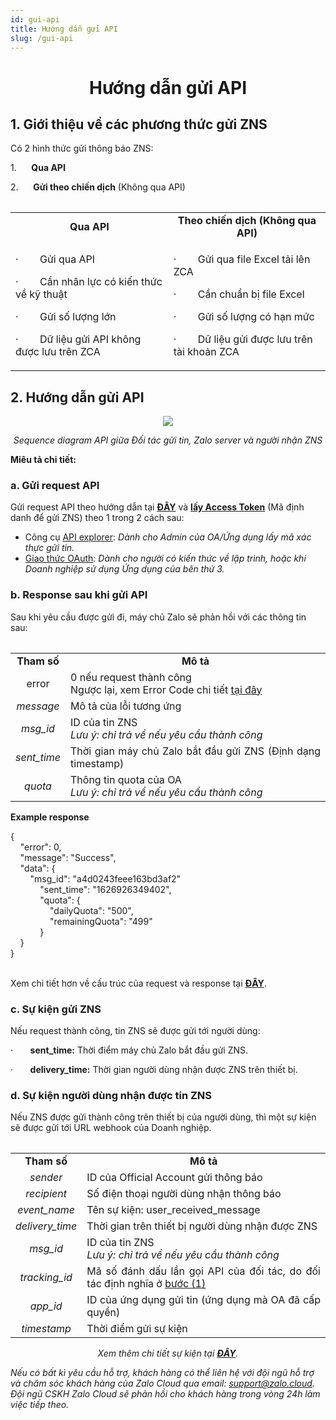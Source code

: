 ```yaml
---
id: gui-api
title: Hướng dẫn gửi API
slug: /gui-api
---
```


# <p align ="center">Hướng dẫn gửi API</p>


## 1. Giới thiệu về các phương thức gửi ZNS


Có 2 hình thức gửi thông báo ZNS: 

1.      **Qua API** 

2.      **Gửi theo chiến dịch** (Không qua API)

<div class="table" align="center">
    <table>
<table><tbody><tr><td style="text-align:center;"><strong>Qua API</strong></td><td style="text-align:center;"><strong>Theo chiến dịch (Không qua API)</strong></td></tr><tr><td><p>·&nbsp;&nbsp;&nbsp;&nbsp;&nbsp;&nbsp; &nbsp;Gửi qua API</p><p>·&nbsp;&nbsp;&nbsp;&nbsp;&nbsp;&nbsp; &nbsp;Cần nhân lực có kiến thức về kỹ thuật&nbsp;</p><p>·&nbsp;&nbsp;&nbsp;&nbsp;&nbsp;&nbsp; &nbsp;Gửi số lượng lớn&nbsp;</p><p>·&nbsp;&nbsp;&nbsp;&nbsp;&nbsp;&nbsp; &nbsp;Dữ liệu gửi API không được lưu trên ZCA</p></td><td><p>·&nbsp;&nbsp;&nbsp;&nbsp;&nbsp;&nbsp; &nbsp;Gửi qua file Excel tải lên ZCA</p><p>·&nbsp;&nbsp;&nbsp;&nbsp;&nbsp;&nbsp; &nbsp;Cần chuẩn bị file Excel&nbsp;</p><p>·&nbsp;&nbsp;&nbsp;&nbsp;&nbsp;&nbsp; &nbsp;Gửi số lượng có hạn mức</p><p>·&nbsp;&nbsp;&nbsp;&nbsp;&nbsp;&nbsp; &nbsp;Dữ liệu gửi được lưu trên tài khoản ZCA</p></td></tr></tbody></table>
</div>


## 2. Hướng dẫn gửi API

<p align="center">
  <img src="https://stc-oa.zdn.vn/uploads/046b14d8a00bee14b617f6dc541a2bd0.png" />
</p>


_<p align="center">Sequence diagram API giữa Đối tác gửi tin, Zalo server và người nhận ZNS</p>_


**Miêu tả chi tiết:**

### a. Gửi request API

Gửi request API theo hướng dẫn tại [**ĐÂY**](https://developers.zalo.me/docs/zalo-notification-service/gui-tin-zns/gui-zns) và [**lấy Access Token**](https://stc-developers.zdn.vn/docs/v2/official-account/bat-dau/xac-thuc-va-uy-quyen-cho-ung-dung-new) (Mã định danh để gửi ZNS) theo 1 trong 2 cách sau:


*   Công cụ [API explorer](https://developers.zalo.me/docs/api/official-account-api/xac-thuc-va-uy-quyen/cach-2-xac-thuc-voi-cong-cu-api-explorer/phuong-thuc-lay-oa-access-token-su-dung-cong-cu-api-explorer-post-5004): _Dành cho Admin của OA/Ứng dụng lấy mã xác thực gửi tin._
*   [Giao thức OAuth](https://developers.zalo.me/docs/api/official-account-api/xac-thuc-va-uy-quyen/cach-1-xac-thuc-voi-giao-thuc-oauth/yeu-cau-cap-moi-oa-access-token-post-4307): _Dành cho người có kiến thức về lập trình, hoặc khi Doanh nghiệp sử dụng Ứng dụng của bên thứ 3._


### b. Response sau khi gửi API


Sau khi yêu cầu được gửi đi, máy chủ Zalo sẽ phản hồi với các thông tin sau:

<div class="table" align="center">
    <table>
<table><tbody><tr><td style="text-align:center;"><strong>Tham số</strong></td><td style="text-align:center;"><strong>Mô tả</strong></td></tr><tr><td style="text-align:center;">error</td><td style="text-align:justify;">0 nếu request thành công<br>Ngược lại, xem Error Code chi tiết&nbsp;<a target="_blank" rel="noopener noreferrer" href="https://developers.zalo.me/docs/api/zalo-notification-service-api/phu-luc/bang-ma-loi-post-5233">tại đây</a></td></tr><tr><td style="text-align:center;"><i>message</i></td><td style="text-align:justify;">Mô tả của lỗi tương ứng</td></tr><tr><td style="text-align:center;"><i>msg_id</i></td><td style="text-align:justify;">ID của tin ZNS<br><i>Lưu ý: chỉ trả về nếu yêu cầu thành công</i></td></tr><tr><td style="text-align:center;"><i>sent_time</i></td><td style="text-align:justify;">Thời gian máy chủ Zalo bắt đầu gửi ZNS (Định dạng timestamp)</td></tr><tr><td style="text-align:center;"><i>quota</i></td><td style="text-align:justify;">Thông tin quota của OA<br><i>Lưu ý: chỉ trả về nếu yêu cầu thành công</i></td></tr></tbody></table>
</div>

**Example response**

{  
    "error": 0,  
    "message": "Success",  
    "data": {  
        "msg\_id": "a4d0243feee163bd3af2"  
            "sent\_time": "1626926349402",  
            "quota": {  
                "dailyQuota": "500",  
                "remainingQuota": "499"  
            }  
    }  
}  
 

Xem chi tiết hơn về cấu trúc của request và response tại [**ĐÂY**](https://developers.zalo.me/docs/api/zalo-notification-service-api/gui-zns/gui-zns-post-5208).


### c. Sự kiện gửi ZNS [](https://zalo.cloud/zns/guidelines/zns-api#3-s%E1%BB%B1-ki%E1%BB%87n-g%E1%BB%ADi-zns)

Nếu request thành công, tin ZNS sẽ được gửi tới người dùng:

·       **sent\_time:** Thời điểm máy chủ Zalo bắt đầu gửi ZNS.

·       **delivery\_time:** Thời gian người dùng nhận được ZNS trên thiết bị.


### d. Sự kiện người dùng nhận được tin ZNS [](https://zalo.cloud/zns/guidelines/zns-api#4-s%E1%BB%B1-ki%E1%BB%87n-ng%C6%B0%E1%BB%9Di-d%C3%B9ng-nh%E1%BA%ADn-%C4%91%C6%B0%E1%BB%A3c-tin-zns)


Nếu ZNS được gửi thành công trên thiết bị của người dùng, thì một sự kiện sẽ được gửi tới URL webhook của Doanh nghiệp.

<div class="table" align="center">
    <table>
<table><tbody><tr><td style="text-align:center;"><strong>Tham số</strong></td><td style="text-align:center;"><strong>Mô tả</strong></td></tr><tr><td style="text-align:center;"><i>sender</i></td><td style="text-align:justify;">ID của Official Account gửi thông báo</td></tr><tr><td style="text-align:center;"><i>recipient</i></td><td style="text-align:justify;">Số điện thoại người dùng nhận thông báo</td></tr><tr><td style="text-align:center;"><i>event_name</i></td><td style="text-align:justify;">Tên sự kiện: user_received_message</td></tr><tr><td style="text-align:center;"><i>delivery_time</i></td><td style="text-align:justify;">Thời gian trên thiết bị người dùng nhận được ZNS</td></tr><tr><td style="text-align:center;"><i>msg_id</i></td><td style="text-align:justify;">ID của tin ZNS<br><i>Lưu ý: chỉ trả về nếu yêu cầu thành công</i></td></tr><tr><td style="text-align:center;"><i>tracking_id</i></td><td style="text-align:justify;">Mã số đánh dấu lần gọi API của đối tác, do đối tác định nghĩa ở <u>bước (1)</u></td></tr><tr><td style="text-align:center;"><i>app_id</i></td><td style="text-align:justify;">ID của ứng dụng gửi tin (ứng dụng mà OA đã cấp quyền)</td></tr><tr><td style="text-align:center;"><i>timestamp</i></td><td style="text-align:justify;">Thời điểm gửi sự kiện</td></tr></tbody></table>
</div>

_<p align="center">Xem thêm chi tiết sự kiện tại [**ĐÂY**](https://developers.zalo.me/docs/api/zalo-notification-service-api/webhook/su-kien-nguoi-dung-nhan-thong-bao-zns-post-5235).</p>_

_Nếu có bất kì yêu cầu hỗ trợ, khách hàng có thể liên hệ với đội ngũ hỗ trợ và chăm sóc khách hàng của Zalo Cloud qua email:_ [_support@zalo.cloud_](mailto:support@zalo.cloud)_. Đội ngũ CSKH Zalo Cloud sẽ phản hồi cho khách hàng trong vòng 24h làm việc tiếp theo._
